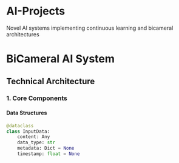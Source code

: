 # AI-Projects
Novel AI systems implementing continuous learning and bicameral architectures
# BiCameral AI System

## Technical Architecture

### 1. Core Components

#### Data Structures
```python
@dataclass
class InputData:
    content: Any
    data_type: str
    metadata: Dict = None
    timestamp: float = None
